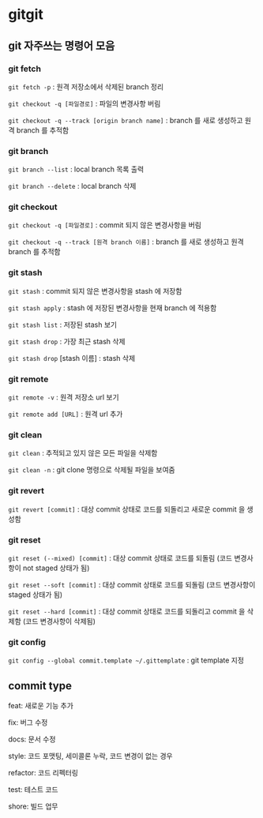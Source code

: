 # gitgit

## git 자주쓰는 명령어 모음

### git fetch

`git fetch -p` : 원격 저장소에서 삭제된 branch 정리

`git checkout -q [파일경로]` : 파일의 변경사항 버림

`git checkout -q --track [origin branch name]` : branch 를 새로 생성하고 원격 branch 를 추적함

### git branch

`git branch --list` : local branch 목록 출력

`git branch --delete` : local branch 삭제

### git checkout

`git checkout -q [파일경로]` : commit 되지 않은 변경사항을 버림

`git checkout -q --track [원격 branch 이름]` : branch 를 새로 생성하고 원격 branch 를 추적함

### git stash

`git stash` : commit 되지 않은 변경사항을 stash 에 저장함

`git stash apply` : stash 에 저장된 변경사항을 현재 branch 에 적용함

`git stash list` : 저장된 stash 보기

`git stash drop` : 가장 최근 stash 삭제

`git stash drop` [stash 이름] : stash 삭제

### git remote

`git remote -v` : 원격 저장소 url 보기

`git remote add [URL]` : 원격 url 추가

### git clean

`git clean` : 추적되고 있지 않은 모든 파일을 삭제함

`git clean -n` : git clone 명령으로 삭제될 파일을 보여줌

### git revert

`git revert [commit]` : 대상 commit 상태로 코드를 되돌리고 새로운 commit 을 생성함

### git reset

`git reset (--mixed) [commit]` : 대상 commit 상태로 코드를 되돌림 (코드 변경사항이 not staged 상태가 됨)

`git reset --soft [commit]` : 대상 commit 상태로 코드를 되돌림 (코드 변경사항이 staged 상태가 됨)

`git reset --hard [commit]` : 대상 commit 상태로 코드를 되돌리고 commit 을 삭제함 (코드 변경사항이 삭제됨)

### git config

`git config --global commit.template ~/.gittemplate` : git template 지정

## commit type

feat: 새로운 기능 추가

fix: 버그 수정

docs: 문서 수정

style: 코드 포맷팅, 세미콜론 누락, 코드 변경이 없는 경우

refactor: 코드 리펙터링

test: 테스트 코드

shore: 빌드 업무
